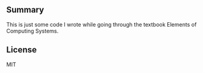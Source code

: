 ## Summary

This is just some code I wrote while going through the textbook Elements of Computing Systems.
 

## License

MIT 